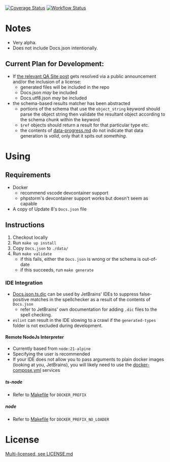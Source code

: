 [![Coverage Status](https://coveralls.io/repos/github/Satisfactory-Clips-Archive/Docs.json.ts/badge.svg?branch=main)](https://coveralls.io/github/Satisfactory-Clips-Archive/Docs.json.ts?branch=main)
[![Workflow Status](https://github.com/Satisfactory-Clips-Archive/Docs.json.ts/actions/workflows/node.js.yml/badge.svg?branch=main)](https://github.com/Satisfactory-Clips-Archive/Docs.json.ts/actions/workflows/node.js.yml?query=branch%3Amain)

# Notes

-   Very alpha.
-   Does not include Docs.json intentionally.

## Current Plan for Development:

-   If [the relevant QA Site post](https://questions.satisfactorygame.com/post/65e5367dcd33105bd53f931f) gets resolved via a public announcement and/or the inclusion of a license:
    -   generated files will be included in the repo
    -   Docs.json _may_ be included
    -   Docs.utf8.json _may_ be included
-   the schema-based results matcher has been abstracted
    -   portions of the schema that use the `object_string` keyword should parse the object string then validate the resultant object according to the schema chunk within the keyword
    -   `$ref` objects should return a result for that particular type etc.
    -   the contents of [data-progress.md](data-progress.md) do not indicate that data generation is _valid_, only that it spits out _something_.

# Using

## Requirements

-   Docker
    -   recommend vscode devcontainer support
    -   phpstorm's devcontainer support works but doesn't seem as capable
-   A copy of Update 8's `Docs.json` file

## Instructions

1. Checkout locally
2. Run `make up install`
3. Copy `Docs.json` to `./data/`
4. Run `make validate`
    - if this fails, either the `Docs.json` is wrong or the schema is out-of-date
    - if this succeeds, run `make generate`

### IDE Integration

-   [Docs.json.ts.dic](Docs.json.ts.dic) can be used by JetBrains' IDEs to suppress false-positive matches in the spellchecker as a result of the contents of `Docs.json`
    -   refer to JetBrains' own documentation for adding `.dic` files to the spell checking.
-   `eslint` can result in the IDE slowing to a crawl if the `generated-types` folder is not excluded during development.

#### Remote NodeJs Interpreter

-   Currently based from `node:21-alpine`
-   Specifying the user is recommended
-   If your IDE does not allow you to pass arguments to plain docker images (looking at you, JetBrains), you will likely need to use the [docker-compose.yml](docker-compose.yml) services

##### ts-node

-   Refer to [Makefile](Makefile) for `DOCKER_PREFIX`

##### node

-   Refer to [Makefile](Makefile) for `DOCKER_PREFIX_NO_LOADER`

# License

[Multi-licensed, see LICENSE.md](LICENSE.md)
